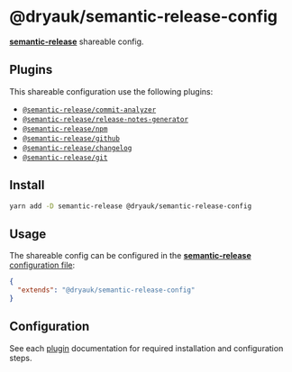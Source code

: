 # @dryauk/semantic-release-config

[**semantic-release**](https://github.com/semantic-release/semantic-release) shareable config.

## Plugins

This shareable configuration use the following plugins:

- [`@semantic-release/commit-analyzer`](https://github.com/semantic-release/commit-analyzer)
- [`@semantic-release/release-notes-generator`](https://github.com/semantic-release/release-notes-generator)
- [`@semantic-release/npm`](https://github.com/semantic-release/npm)
- [`@semantic-release/github`](https://github.com/semantic-release/gitlab)
- [`@semantic-release/changelog`](https://github.com/semantic-release/changelog)
- [`@semantic-release/git`](https://github.com/semantic-release/git)

## Install

```bash
yarn add -D semantic-release @dryauk/semantic-release-config
```

## Usage

The shareable config can be configured in the [**semantic-release** configuration file](https://github.com/semantic-release/semantic-release/blob/master/docs/usage/configuration.md#configuration):

```json
{
  "extends": "@dryauk/semantic-release-config"
}
```

## Configuration

See each [plugin](#plugins) documentation for required installation and configuration steps.
